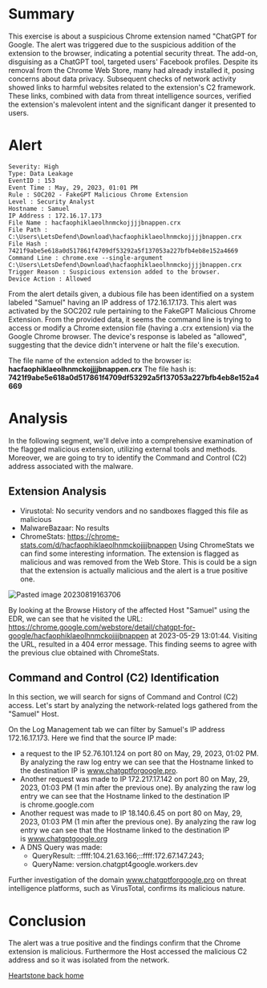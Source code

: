 # Summary

This exercise is about a suspicious Chrome extension named "ChatGPT for Google. The alert was triggered due to the suspicious addition of the extension to the browser, indicating a potential security threat. The add-on, disguising as a ChatGPT tool, targeted users' Facebook profiles. Despite its removal from the Chrome Web Store, many had already installed it, posing concerns about data privacy. Subsequent checks of network activity showed links to harmful websites related to the extension's C2 framework. These links, combined with data from threat intelligence sources, verified the extension's malevolent intent and the significant danger it presented to users.
# Alert 

```
Severity: High
Type: Data Leakage
EventID : 153
Event Time : May, 29, 2023, 01:01 PM
Rule : SOC202 - FakeGPT Malicious Chrome Extension
Level : Security Analyst
Hostname : Samuel
IP Address : 172.16.17.173
File Name : hacfaophiklaeolhnmckojjjjbnappen.crx
File Path : C:\Users\LetsDefend\Download\hacfaophiklaeolhnmckojjjjbnappen.crx
File Hash : 7421f9abe5e618a0d517861f4709df53292a5f137053a227bfb4eb8e152a4669
Command Line : chrome.exe --single-argument C:\Users\LetsDefend\Download\hacfaophiklaeolhnmckojjjjbnappen.crx
Trigger Reason : Suspicious extension added to the browser.
Device Action : Allowed
```

From the alert details given, a dubious file has been identified on a system labeled "Samuel" having an IP address of 172.16.17.173. This alert was activated by the SOC202 rule pertaining to the FakeGPT Malicious Chrome Extension. From the provided data, it seems the command line is trying to access or modify a Chrome extension file (having a .crx extension) via the Google Chrome browser. The device's response is labeled as "allowed", suggesting that the device didn't intervene or halt the file's execution.

The file name of the extension added to the browser is: **hacfaophiklaeolhnmckojjjjbnappen.crx** 
The file hash is: **7421f9abe5e618a0d517861f4709df53292a5f137053a227bfb4eb8e152a4669**
# Analysis

In the following segment, we'll delve into a comprehensive examination of the flagged malicious extension, utilizing external tools and methods. Moreover, we are going to try to identify the Command and Control (C2) address associated with the malware.
## Extension Analysis

- Virustotal: No security vendors and no sandboxes flagged this file as malicious
- MalwareBazaar: No results
- ChromeStats: https://chrome-stats.com/d/hacfaophiklaeolhnmckojjjjbnappen
	Using ChromeStats we can find some interesting information. The extension is flagged as malicious and was removed from the Web Store. This is could be a sign that the extension is actually malicious and the alert is a true positive one. 

![Pasted image 20230819163706](https://github.com/matteogreek/matteogreek.github.io/assets/70201797/69054b95-0c81-4312-a4e8-e2c091e66c53)


By looking at the Browse History of the affected Host "Samuel" using the EDR,  we can see that he visited the URL: https://chrome.google.com/webstore/detail/chatgpt-for-google/hacfaophiklaeolhnmckojjjjbnappen at 2023-05-29 13:01:44. Visiting the URL, resulted in a 404 error message. This finding seems to agree with the previous clue obtained with ChromeStats.

## Command and Control (C2) Identification

In this section, we will search for signs of Command and Control (C2) access. Let's start by analyzing the network-related logs gathered from the "Samuel" Host.

On the Log Management tab we can filter by Samuel's IP address 172.16.17.173.
Here we find that the source IP made:
- a request to the IP 52.76.101.124 on port 80 on May, 29, 2023, 01:02 PM. By analyzing the raw log entry we can see that the Hostname linked to the destination IP is www.chatgptforgoogle.pro. 
- Another request was made to IP 172.217.17.142 on port 80 on May, 29, 2023, 01:03 PM (1 min after the previous one). By analyzing the raw log entry we can see that the Hostname linked to the destination IP is chrome.google.com
- Another request was made to IP 18.140.6.45 on port 80 on May, 29, 2023, 01:03 PM (1 min after the previous one). By analyzing the raw log entry we can see that the Hostname linked to the destination IP is www.chatgptgoogle.org
- A DNS Query was made:  
	- QueryResult: ::ffff:104.21.63.166;::ffff:172.67.147.243;
	- QueryName: version.chatgpt4google.workers.dev
 
Further investigation of the domain www.chatgptforgoogle.pro on threat intelligence platforms, such as VirusTotal, confirms its malicious nature.

# Conclusion

The alert was a true positive and the findings confirm that the Chrome extension is malicious.
Furthermore the Host accessed the malicious C2 address and so it was isolated from the network.


[Heartstone back home](https://matteogreek.github.io/)